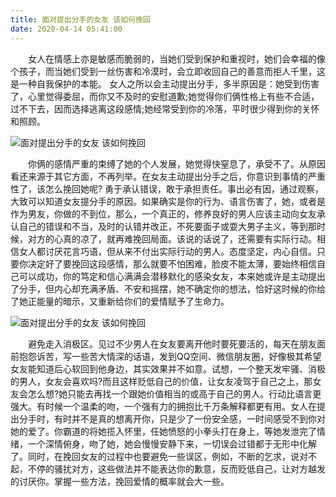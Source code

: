 ```yaml
---
title: 面对提出分手的女友 该如何挽回
date: 2020-04-14 05:41:00
---
```




　　女人在情感上亦是敏感而脆弱的，当她们受到保护和重视时，她们会幸福的像个孩子，而当她们受到一丝伤害和冷漠时，会立即收回自己的善意而拒人千里，这是一种自我保护的本能。 女人之所以会主动提出分手，多半原因是：她受到伤害了，心里觉得委屈，而你又不及时的安慰道歉;她觉得你们俩性格上有些不合适，过不下去，因而选择逃离这段感情;她经常受到你的冷落，平时很少得到你的关怀和照顾。

![面对提出分手的女友 该如何挽回](/img/047515c73d7a9b74751ecabcb3b9dfc4.jpg)

　　你俩的感情严重的束缚了她的个人发展，她觉得快窒息了，承受不了。从原因看还来源于其它方面，不再列举。在女友主动提出分手之后，你意识到事情的严重性了，该怎么挽回她呢? 勇于承认错误，敢于承担责任。事出必有因，通过观察，大致可以知道女友提分手的原因。如果确实是你的行为、语言伤害了，她，或者是作为男友，你做的不到位，那么，一个真正的，修养良好的男人应该主动向女友承认自己的错误和不当，及时的认错并改正，不死要面子或耍大男子主义，等到那时候，对方的心真的凉了，就再难挽回局面。该说的话说了，还需要有实际行动。相信女人都讨厌花言巧语，但从来不付出实际行动的男人。态度坚定，内心自信。只要你决定好了要挽回这段感情，那么就要不怕困难，脸皮不能太薄，要始终相信自己可以成功，你的笃定和信心满满会潜移默化的感染女友，本来她或许是主动提出了分手，但内心却充满矛盾、不安和摇摆，她不确定你的想法，恰好这时候的你给了她正能量的暗示，又重新给你们的爱情赋予了生命力。

![面对提出分手的女友 该如何挽回](/img/56ad7319c5387e7bb926f77c5dbe9f0b.jpg)

　　避免走入消极区。见过不少男人在女友要离开他时要死要活的，每天在朋友面前抱怨诉苦，写一些苦大情深的话语，发到QQ空间、微信朋友圈，好像极其希望女友能知道后心软回到他身边，其实效果并不如意。试想，一个整天发牢骚、消极的男人，女友会喜欢吗?而且这样贬低自己的价值，让女友凌驾于自己之上，那女友会怎么想?她只能去再找一个跟她价值相当的或高于自己的男人。行动比语言更强大。有时候一个温柔的吻，一个强有力的拥抱比千万条解释都更有用。女人在提出分手时，有时并不是真的想离开你，只是少了一份安全感，一时间感受不到你对她的爱了。你霸道的将她揽入怀里，任她愤怒的小拳头打在身上，等她发泄完了情绪，一个深情俯身，吻了她，她会慢慢安静下来，一切误会过错都于无形中化解了。同时，在挽回女友的过程中也要避免一些误区，例如，不断的乞求，说对不起，不停的骚扰对方，这些做法并不能表达你的歉意，反而贬低自己，让对方越发的讨厌你。掌握一些方法，挽回爱情的概率就会大一些。